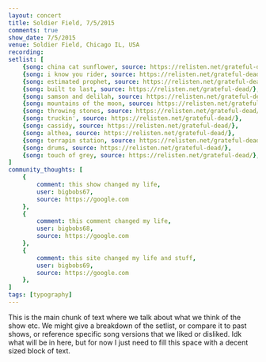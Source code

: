 ```yaml
---
layout: concert
title: Soldier Field, 7/5/2015
comments: true
show_date: 7/5/2015
venue: Soldier Field, Chicago IL, USA
recording:
setlist: [
    {song: china cat sunflower, source: https://relisten.net/grateful-dead/},
    {song: i know you rider, source: https://relisten.net/grateful-dead/},
    {song: estimated prophet, source: https://relisten.net/grateful-dead/},
    {song: built to last, source: https://relisten.net/grateful-dead/},
    {song: samson and delilah, source: https://relisten.net/grateful-dead/},
    {song: mountains of the moon, source: https://relisten.net/grateful-dead/},
    {song: throwing stones, source: https://relisten.net/grateful-dead/},
    {song: truckin', source: https://relisten.net/grateful-dead/},
    {song: cassidy, source: https://relisten.net/grateful-dead/},
    {song: althea, source: https://relisten.net/grateful-dead/},
    {song: terrapin station, source: https://relisten.net/grateful-dead/},
    {song: drums, source: https://relisten.net/grateful-dead/},
    {song: touch of grey, source: https://relisten.net/grateful-dead/},
]
community_thoughts: [
    {
        comment: this show changed my life,
        user: bigbobs67,
        source: https://google.com
    },
    {
        comment: this comment changed my life,
        user: bigbobs68,
        source: https://google.com
    },
    {
        comment: this site changed my life and stuff,
        user: bigbobs69,
        source: https://google.com
    },
]
tags: [typography]
---
```


This is the main chunk of text where we talk about what we think of the show etc. We might give a
breakdown of the setlist, or compare it to past shows, or reference specific song versions that
we liked or disliked. Idk what will be in here, but for now I just need to fill this space with a
decent sized block of text.
